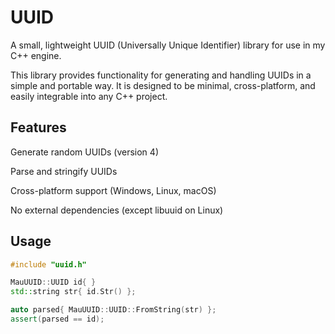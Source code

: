 # UUID
A small, lightweight UUID (Universally Unique Identifier) library for use in my C++ engine.

This library provides functionality for generating and handling UUIDs in a simple and portable way. It is designed to be minimal, cross-platform, and easily integrable into any C++ project.

## Features
Generate random UUIDs (version 4)

Parse and stringify UUIDs

Cross-platform support (Windows, Linux, macOS)

No external dependencies (except libuuid on Linux)

## Usage

```cpp
#include "uuid.h"

MauUUID::UUID id{ }
std::string str{ id.Str() };

auto parsed{ MauUUID::UUID::FromString(str) };
assert(parsed == id);

```
